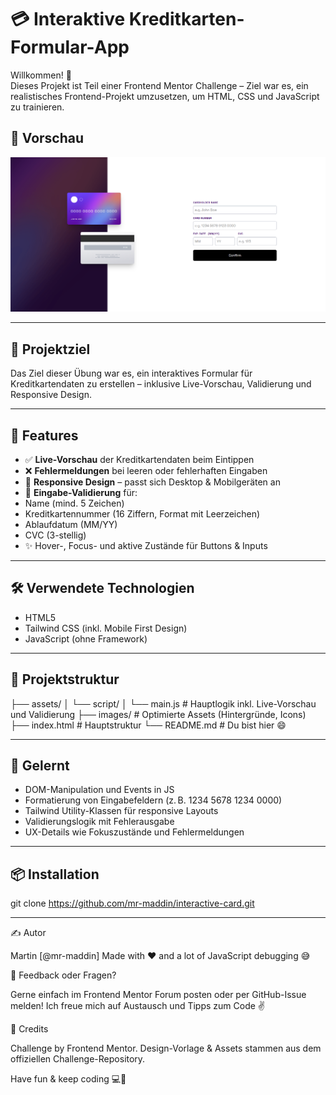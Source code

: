 # 💳 Interaktive Kreditkarten-Formular-App

Willkommen! 👋  
Dieses Projekt ist Teil einer Frontend Mentor Challenge – Ziel war es, ein realistisches Frontend-Projekt umzusetzen, um HTML, CSS und JavaScript zu trainieren.

## 📸 Vorschau

![Preview](./images/screenshot.png)

---

## 🚀 Projektziel

Das Ziel dieser Übung war es, ein interaktives Formular für Kreditkartendaten zu erstellen – inklusive Live-Vorschau, Validierung und Responsive Design.

---

## 🔧 Features

- ✅ **Live-Vorschau** der Kreditkartendaten beim Eintippen
- ❌ **Fehlermeldungen** bei leeren oder fehlerhaften Eingaben
- 📱 **Responsive Design** – passt sich Desktop & Mobilgeräten an
- 🎯 **Eingabe-Validierung** für:
- Name (mind. 5 Zeichen)
- Kreditkartennummer (16 Ziffern, Format mit Leerzeichen)
- Ablaufdatum (MM/YY)
- CVC (3-stellig)
- ✨ Hover-, Focus- und aktive Zustände für Buttons & Inputs

---

## 🛠️ Verwendete Technologien

- HTML5
- Tailwind CSS (inkl. Mobile First Design)
- JavaScript (ohne Framework)

---

## 📂 Projektstruktur

├── assets/
│ └── script/
│ └── main.js # Hauptlogik inkl. Live-Vorschau und Validierung
├── images/ # Optimierte Assets (Hintergründe, Icons)
├── index.html # Hauptstruktur
└── README.md # Du bist hier 😄

---

## 🧪 Gelernt

- DOM-Manipulation und Events in JS
- Formatierung von Eingabefeldern (z. B. 1234 5678 1234 0000)
- Tailwind Utility-Klassen für responsive Layouts
- Validierungslogik mit Fehlerausgabe
- UX-Details wie Fokuszustände und Fehlermeldungen

---

## 📦 Installation

git clone https://github.com/mr-maddin/interactive-card.git

---

✍️ Autor

Martin [@mr-maddin]
Made with ❤️ and a lot of JavaScript debugging 😅

📢 Feedback oder Fragen?

Gerne einfach im Frontend Mentor Forum posten oder per GitHub-Issue melden!
Ich freue mich auf Austausch und Tipps zum Code ✌️

🏁 Credits

Challenge by Frontend Mentor.
Design-Vorlage & Assets stammen aus dem offiziellen Challenge-Repository.

Have fun & keep coding 💻🚀
